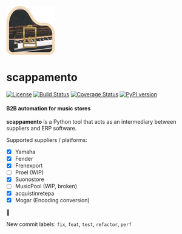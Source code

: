 ![Icon](https://github.com/LorenzoBunino/scappamento/raw/master/images/icon%40128.png)
# scappamento
[![License](https://img.shields.io/github/license/LorenzoBunino/scappamento)]()
[![Build Status](https://travis-ci.com/LorenzoBunino/scappamento.svg?branch=master)](https://travis-ci.com/LorenzoBunino/scappamento)
[![Coverage Status](https://coveralls.io/repos/github/LorenzoBunino/scappamento/badge.svg?branch=master)](https://coveralls.io/github/LorenzoBunino/scappamento?branch=master)
[![PyPI version](https://badge.fury.io/py/scappamento.svg)](https://badge.fury.io/py/scappamento)
#### B2B automation for music stores

**scappamento** is a Python tool that acts as an intermediary between suppliers and ERP software.

Supported suppliers / platforms:
- [x] Yamaha
- [x] Fender
- [x] Frenexport
- [ ] Proel (WIP)
- [x] Suonostore
- [ ] MusicPool (WIP, broken)
- [x] acquistinretepa
- [x] Mogar (Encoding conversion)

:broccoli:

New commit labels: `fix`, `feat`, `test`, `refactor`, `perf`
